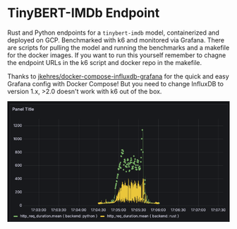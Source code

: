 # TinyBERT-IMDb Endpoint

Rust and Python endpoints for a `tinybert-imdb` model, containerized and deployed on GCP. Benchmarked with k6 and monitored via Grafana. There are scripts for pulling the model and running the benchmarks and a makefile for the docker images. If you want to run this yourself remember to chagne the endpoint URLs in the k6 script and docker repo in the makefile. 

Thanks to [jkehres/docker-compose-influxdb-grafana](https://github.com/jkehres/docker-compose-influxdb-grafana) for the quick and easy Grafana config with Docker Compose! But you need to change InfluxDB to version 1.x, >2.0 doesn't work with k6 out of the box.

![Performance Screenshot](/assets/Screenshot.png)